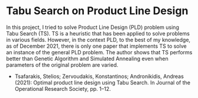 # Tabu Search on Product Line Design

In this project, I tried to solve Product Line Design (PLD) problem using Tabu Search (TS). TS is a heuristic that has been applied to solve problems in various fields. However, in the context PLD, to the best of my knowledge, as of December 2021, there is only one paper that implements TS to solve an instance of the general PLD problem. The author shows that TS performs better than Genetic Algorithm and Simulated Annealing even when parameters of the original problem are varied.
* Tsafarakis, Stelios; Zervoudakis, Konstantinos; Andronikidis, Andreas (2021): Optimal product line design using Tabu Search. In Journal of the Operational Research Society, pp. 1–12.
